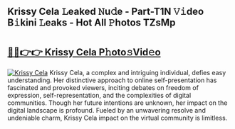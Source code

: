 ## Krissy Cela 𝙻eaked 𝙽u𝚍e - Part-T1N 𝚅𝚒deo B𝚒kini 𝙻eaks - Hot All 𝙿hotos TZsMp

# <h2><a href="http://ld0mda.urlbe.top/?page=Krissy+Cela">🔗🔗👉👉 Krissy Cela P𝚑oto𝚜Vid𝚎o</a></h2>

[![Krissy Cela](https://i.imgur.com/eBuTRDB.gif)](http://ld0mda.urlbe.top/?page=Krissy+Cela)
Krissy Cela, a complex and intriguing individual, defies easy understanding. Her distinctive approach to online self-presentation has fascinated and provoked viewers, inciting debates on freedom of expression, self-representation, and the complexities of digital communities. Though her future intentions are unknown, her impact on the digital landscape is profound. Fueled by an unwavering resolve and undeniable charm, Krissy Cela impact on the virtual community is limitless.
